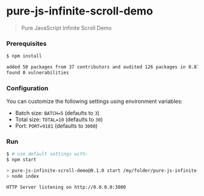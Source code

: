 # pure-js-infinite-scroll-demo

> Pure JavaScript Infinite Scroll Demo

### Prerequisites

```bash
$ npm install

added 50 packages from 37 contributors and audited 126 packages in 0.872s
found 0 vulnerabilities
```

### Configuration

You can customize the following settings using environment variables:

* Batch size: `BATCH=5` (defaults to `3`)
* Total size: `TOTAL=10` (defaults to `30`)
* Port: `PORT=9181` (defaults to `3000`)

### Run

```bash
$ # use default settings with:
$ npm start

> pure-js-infinite-scroll-demo@0.1.0 start /my/folder/pure-js-infinite-scroll-demo
> node index

HTTP Server listening on http://0.0.0.0:3000
```
